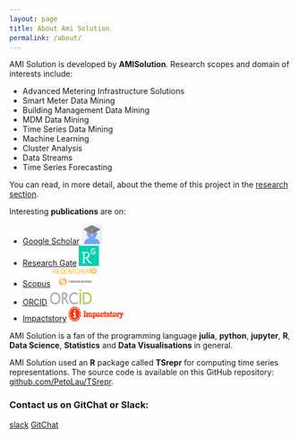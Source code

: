 ```yaml
---
layout: page
title: About Ami Solution
permalink: /about/
---
```


AMI Solution is developed by **AMISolution**. Research scopes and domain of interests include:

 * Advanced Metering Infrastructure Solutions
 * Smart Meter Data Mining
 * Building Management Data Mining
 * MDM Data Mining
 * Time Series Data Mining
 * Machine Learning
 * Cluster Analysis
 * Data Streams
 * Time Series Forecasting
 
You can read, in more detail, about the theme of this project in the [research section](https://ami-solution.amisolution.net/research/).

Interesting **publications** are on:

 * [Google Scholar](https://scholar.google.sk/citations?user=1fEwHTkAAAAJ&hl=en)  <a target="_blank" href="https://scholar.google.sk/citations?user=1fEwHTkAAAAJ&hl=en"><img class="avatar" src="/images/avatars/avatarscholar.png" width="37" height="36"/></a>
 * [Research Gate](https://www.researchgate.net/profile/Peter_Laurinec)  <a target="_blank" href="https://www.researchgate.net/profile/Peter_Laurinec"><img class="avatar" src="/images/avatars/avatarRG.png" width="36" height="36" border="0"/></a>
 * [Scopus](http://www.researcherid.com/rid/Q-2356-2016)  <a target="_blank" href="http://www.researcherid.com/rid/Q-2356-2016"><img class="avatar" src="/images/avatars/avatarscopus.png" width="80" height="34" border="0"/></a>
 * [ORCID](http://orcid.org/0000-0002-3501-8783)  <a target="_blank" href="http://orcid.org/0000-0002-3501-8783"><img class="avatar" src="/images/avatars/avatarorcid.png" width="76" height="30" border="0"/></a>
 * [Impactstory](https://impactstory.org/u/0000-0002-3501-8783/publications)  <a target="_blank" href="https://impactstory.org/u/0000-0002-3501-8783/publications"><img class="avatar" src="/images/avatars/avatarimpact.png" width="98" height="26" border="0"/></a>

AMI Solution is a fan of the programming language **julia**, **python**, **jupyter**, **R**, **Data Science**, **Statistics** and **Data Visualisations** in general.

AMI Solution used an **R** package called **TSrepr** for computing time series representations. The source code is available on this GitHub repository: [github.com/PetoLau/TSrepr](https://github.com/PetoLau/TSrepr).


### Contact us on GitChat or Slack:
[slack](https://amisolution.herokuapp.com)
[GitChat](https://gitter.im/ERC20-AMIS/Lobby)
